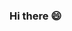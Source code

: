 ### Hi there 😄

<!--
**jojaeng2/jojaeng2** is a ✨ _special_ ✨ repository because its `README.md` (this file) appears on your GitHub profile.

![jojaeng2's GitHub stats](https://github-readme-stats.vercel.app/api?username=jojaeng2)
